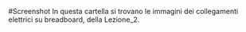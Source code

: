 #Screenshot
In questa cartella si trovano le immagini dei collegamenti elettrici su breadboard, della Lezione_2.

